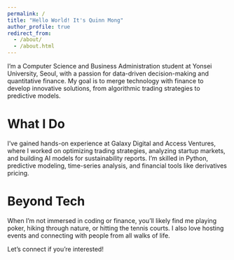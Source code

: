 ```yaml
---
permalink: /
title: "Hello World! It's Quinn Mong"
author_profile: true
redirect_from: 
  - /about/
  - /about.html
---
```


I’m a Computer Science and Business Administration student at Yonsei University, Seoul, with a passion for data-driven decision-making and quantitative finance. My goal is to merge technology with finance to develop innovative solutions, from algorithmic trading strategies to predictive models.

What I Do
======
I’ve gained hands-on experience at Galaxy Digital and Access Ventures, where I worked on optimizing trading strategies, analyzing startup markets, and building AI models for sustainability reports. I’m skilled in Python, predictive modeling, time-series analysis, and financial tools like derivatives pricing.

Beyond Tech
======
When I’m not immersed in coding or finance, you’ll likely find me playing poker, hiking through nature, or hitting the tennis courts. I also love hosting events and connecting with people from all walks of life.

Let’s connect if you’re interested!
